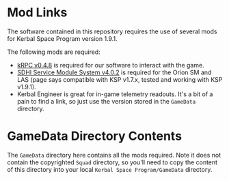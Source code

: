 # Mod Links

The software contained in this repository requires the use of several mods for Kerbal Space Program version 1.9.1.

The following mods are required:
* [kRPC v0.4.8](https://github.com/krpc/krpc/releases/tag/v0.4.8) is required for our software to interact with the game.
* [SDHI Service Module System v4.0.2](https://github.com/sumghai/SDHI_ServiceModuleSystem/releases/tag/4.0.2) is required for the Orion SM and LAS (page says compatible with KSP v1.7.x, tested and working with KSP v1.9.1).
* Kerbal Engineer is great for in-game telemetry readouts. It's a bit of a pain to find a link, so just use the version stored in the `GameData` directory.

# GameData Directory Contents
The `GameData` directory here contains all the mods required. Note it does not contain the copyrighted `Squad` directory, so you'll need to copy the content of this directory into your local `Kerbal Space Program/GameData` directory.
